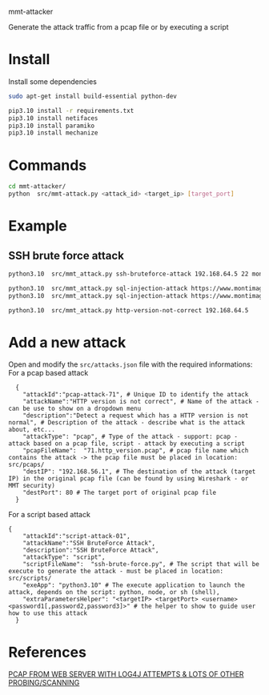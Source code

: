 mmt-attacker

Generate the attack traffic from a pcap file or by executing a script

# Install

Install some dependencies

```sh
sudo apt-get install build-essential python-dev
```

```sh
pip3.10 install -r requirements.txt
pip3.10 install netifaces
pip3.10 install paramiko
pip3.10 install mechanize
```

# Commands

```sh
cd mmt-attacker/
python  src/mmt-attack.py <attack_id> <target_ip> [target_port]
```

# Example

## SSH brute force attack
```sh
python3.10  src/mmt_attack.py ssh-bruteforce-attack 192.168.64.5 22 montimage "mmtbox","mmt2nm","montimage"
```

```sh
python3.10  src/mmt_attack.py sql-injection-attack https://www.montimage.com/contact data[name]
python3.10  src/mmt_attack.py sql-injection-attack https://www.montimage.com/contact data[name] \"1 OR 1 = 1\"
```

```sh
python3.10  src/mmt_attack.py http-version-not-correct 192.168.64.5
```

# Add a new attack

Open and modify the `src/attacks.json` file with the required informations:
For a pcap based attack
```jsonc
  {
    "attackId":"pcap-attack-71", # Unique ID to identify the attack
    "attackName":"HTTP version is not correct", # Name of the attack - can be use to show on a dropdown menu
    "description":"Detect a request which has a HTTP version is not normal", # Description of the attack - describe what is the attack about, etc...
    "attackType": "pcap", # Type of the attack - support: pcap - attack based on a pcap file, script - attack by executing a script
    "pcapFileName":  "71.http_version.pcap", # pcap file name which contains the attack -> the pcap file must be placed in location: src/pcaps/
    "destIP": "192.168.56.1", # The destination of the attack (target IP) in the original pcap file (can be found by using Wireshark - or MMT security)
    "destPort": 80 # The target port of original pcap file
  }
```

For a script based attack
```jsonc
{
    "attackId":"script-attack-01",
    "attackName":"SSH BruteForce Attack",
    "description":"SSH BruteForce Attack",
    "attackType": "script",
    "scriptFileName":  "ssh-brute-force.py", # The script that will be execute to generate the attack - must be placed in location: src/scripts/
    "exeApp": "python3.10" # The execute application to launch the attack, depends on the script: python, node, or sh (shell),
    "extraParametersHelper": "<targetIP> <targetPort> <username> <password1[,password2,password3]>" # the helper to show to guide user how to use this attack
  }
```
# References

[PCAP FROM WEB SERVER WITH LOG4J ATTEMPTS & LOTS OF OTHER PROBING/SCANNING](https://www.malware-traffic-analysis.net/2021/12/14/index.html)